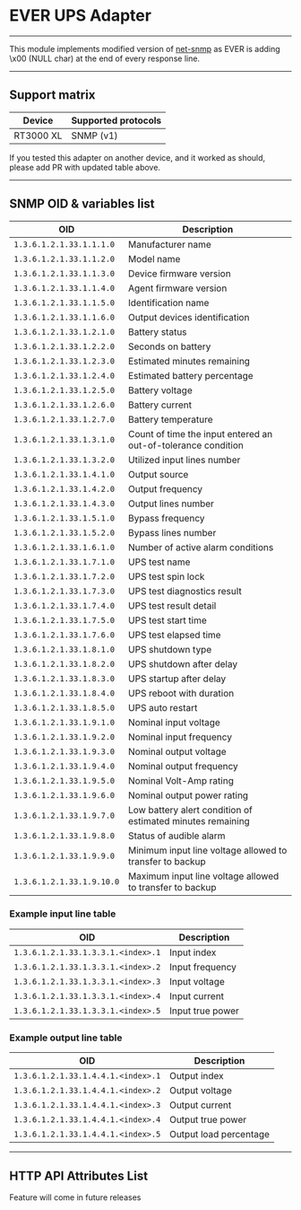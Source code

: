 # EVER UPS Adapter

---
This module implements modified version of [net-snmp](https://github.com/markabrahams/node-net-snmp) as EVER is adding \x00 (NULL char) at the end of every response line. 

---
## Support matrix

| Device    | Supported protocols |
|-----------|---------------------|
| RT3000 XL | SNMP (v1)           |

If you tested this adapter on another device, and it worked as should, please add PR with updated table above.

---
## SNMP OID & variables list

| OID                       | Description                                                   |
|---------------------------|---------------------------------------------------------------|
| `1.3.6.1.2.1.33.1.1.1.0`  | Manufacturer name                                             |
| `1.3.6.1.2.1.33.1.1.2.0`  | Model name                                                    |
| `1.3.6.1.2.1.33.1.1.3.0`  | Device firmware version                                       | 
| `1.3.6.1.2.1.33.1.1.4.0`  | Agent firmware version                                        |
| `1.3.6.1.2.1.33.1.1.5.0`  | Identification name                                           |
| `1.3.6.1.2.1.33.1.1.6.0`  | Output devices identification                                 |
| `1.3.6.1.2.1.33.1.2.1.0`  | Battery status                                                |
| `1.3.6.1.2.1.33.1.2.2.0`  | Seconds on battery                                            |
| `1.3.6.1.2.1.33.1.2.3.0`  | Estimated minutes remaining                                   |
| `1.3.6.1.2.1.33.1.2.4.0`  | Estimated battery percentage                                  |
| `1.3.6.1.2.1.33.1.2.5.0`  | Battery voltage                                               |
| `1.3.6.1.2.1.33.1.2.6.0`  | Battery current                                               |
| `1.3.6.1.2.1.33.1.2.7.0`  | Battery temperature                                           |
| `1.3.6.1.2.1.33.1.3.1.0`  | Count of time the input entered an out-of-tolerance condition |
| `1.3.6.1.2.1.33.1.3.2.0`  | Utilized input lines number                                   |
| `1.3.6.1.2.1.33.1.4.1.0`  | Output source                                                 |
| `1.3.6.1.2.1.33.1.4.2.0`  | Output frequency                                              |
| `1.3.6.1.2.1.33.1.4.3.0`  | Output lines number                                           |
| `1.3.6.1.2.1.33.1.5.1.0`  | Bypass frequency                                              |
| `1.3.6.1.2.1.33.1.5.2.0`  | Bypass lines number                                           |
| `1.3.6.1.2.1.33.1.6.1.0`  | Number of active alarm conditions                             |
| `1.3.6.1.2.1.33.1.7.1.0`  | UPS test name                                                 |
| `1.3.6.1.2.1.33.1.7.2.0`  | UPS test spin lock                                            |
| `1.3.6.1.2.1.33.1.7.3.0`  | UPS test diagnostics result                                   |
| `1.3.6.1.2.1.33.1.7.4.0`  | UPS test result detail                                        |
| `1.3.6.1.2.1.33.1.7.5.0`  | UPS test start time                                           |
| `1.3.6.1.2.1.33.1.7.6.0`  | UPS test elapsed time                                         |
| `1.3.6.1.2.1.33.1.8.1.0`  | UPS shutdown type                                             |
| `1.3.6.1.2.1.33.1.8.2.0`  | UPS shutdown after delay                                      |
| `1.3.6.1.2.1.33.1.8.3.0`  | UPS startup after delay                                       |
| `1.3.6.1.2.1.33.1.8.4.0`  | UPS reboot with duration                                      |
| `1.3.6.1.2.1.33.1.8.5.0`  | UPS auto restart                                              |
| `1.3.6.1.2.1.33.1.9.1.0`  | Nominal input voltage                                         |
| `1.3.6.1.2.1.33.1.9.2.0`  | Nominal input frequency                                       |
| `1.3.6.1.2.1.33.1.9.3.0`  | Nominal output voltage                                        |
| `1.3.6.1.2.1.33.1.9.4.0`  | Nominal output frequency                                      |
| `1.3.6.1.2.1.33.1.9.5.0`  | Nominal Volt-Amp rating                                       |
| `1.3.6.1.2.1.33.1.9.6.0`  | Nominal output power rating                                   |
| `1.3.6.1.2.1.33.1.9.7.0`  | Low battery alert condition of estimated minutes remaining    |
| `1.3.6.1.2.1.33.1.9.8.0`  | Status of audible alarm                                       |
| `1.3.6.1.2.1.33.1.9.9.0`  | Minimum input line voltage allowed to transfer to backup      |
| `1.3.6.1.2.1.33.1.9.10.0` | Maximum input line voltage allowed to transfer to backup      |

### Example input line table

| OID                                 | Description      |
|-------------------------------------|------------------|
| `1.3.6.1.2.1.33.1.3.3.1.<index>.1`  | Input index      |
| `1.3.6.1.2.1.33.1.3.3.1.<index>.2`  | Input frequency  |
| `1.3.6.1.2.1.33.1.3.3.1.<index>.3`  | Input voltage    |
| `1.3.6.1.2.1.33.1.3.3.1.<index>.4`  | Input current    |
| `1.3.6.1.2.1.33.1.3.3.1.<index>.5`  | Input true power |

### Example output line table

| OID                                | Description            |
|------------------------------------|------------------------|
| `1.3.6.1.2.1.33.1.4.4.1.<index>.1` | Output index           |
| `1.3.6.1.2.1.33.1.4.4.1.<index>.2` | Output voltage         |
| `1.3.6.1.2.1.33.1.4.4.1.<index>.3` | Output current         |
| `1.3.6.1.2.1.33.1.4.4.1.<index>.4` | Output true power      |
| `1.3.6.1.2.1.33.1.4.4.1.<index>.5` | Output load percentage |


---
## HTTP API Attributes List
 Feature will come in future releases
